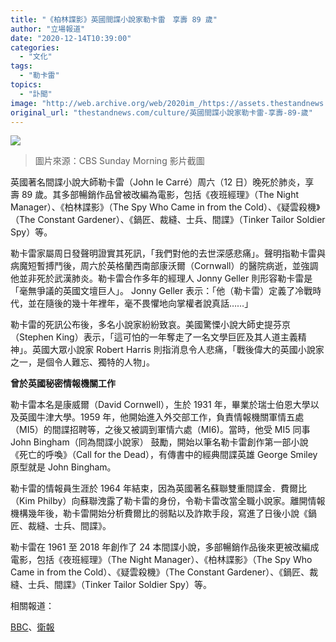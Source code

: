 ```yaml
---
title: "《柏林諜影》英國間諜小說家勒卡雷　享壽 89 歲"
author: "立場報道"
date: "2020-12-14T10:39:00"
categories:
  - "文化"
tags:
  - "勒卡雷"
topics:
  - "訃聞"
image: "http://web.archive.org/web/2020im_/https://assets.thestandnews.com/media/photos/20201214-23_NNmYn_oZiGVWr.png"
original_url: "thestandnews.com/culture/英國間諜小說家勒卡雷-享壽-89-歲"
---
```

![](http://web.archive.org/web/2020im_/https://assets.thestandnews.com/media/photos/20201214-23_NNmYn_oZiGVWr.png)
> 圖片來源：CBS Sunday Morning 影片截圖

英國著名間諜小說大師勒卡雷（John le Carré）周六（12 日）晚死於肺炎，享壽 89 歲。其多部暢銷作品曾被改編為電影，包括《夜班經理》（The Night Manager）、《柏林諜影》（The Spy Who Came in from the Cold）、《疑雲殺機》（The Constant Gardener）、《鍋匠、裁縫、士兵、間諜》（Tinker Tailor Soldier Spy）等。

勒卡雷家屬周日發聲明證實其死訊，「我們對他的去世深感悲痛」。聲明指勒卡雷與病魔短暫搏鬥後，周六於英格蘭西南部康沃爾（Cornwall）的醫院病逝，並強調他並非死於武漢肺炎。勒卡雷合作多年的經理人 Jonny Geller 則形容勒卡雷是「毫無爭議的英國文壇巨人」。 Jonny Geller 表示：「他（勒卡雷）定義了冷戰時代，並在隨後的幾十年裡年，毫不畏懼地向掌權者說真話……」

勒卡雷的死訊公布後，多名小說家紛紛致哀。美國驚慄小說大師史提芬京（Stephen King）表示，「這可怕的一年奪走了一名文學巨匠及其人道主義精神」。英國大眾小說家 Robert Harris 則指消息令人悲痛，「戰後偉大的英國小說家之一，是個令人難忘、獨特的人物」。

**曾於英國秘密情報機關工作**

勒卡雷本名是康威爾（David Cornwell），生於 1931 年，畢業於瑞士伯恩大學以及英國牛津大學。1959 年，他開始進入外交部工作，負責情報機關軍情五處（MI5）的間諜招聘等，之後又被調到軍情六處（MI6)。當時，他受 MI5 同事 John Bingham（同為間諜小說家） 鼓勵，開始以筆名勒卡雷創作第一部小說《死亡的呼喚》（Call for the Dead），有傳書中的經典間諜英雄 George Smiley 原型就是 John Bingham。

勒卡雷的情報員生涯於 1964 年結束，因為英國著名蘇聯雙重間諜金．費爾比（Kim Philby）向蘇聯洩露了勒卡雷的身份，令勒卡雷改當全職小說家。離開情報機構幾年後，勒卡雷開始分析費爾比的弱點以及詐欺手段，寫進了日後小說《鍋匠、裁縫、士兵、間諜》。

勒卡雷在 1961 至 2018 年創作了 24 本間諜小說，多部暢銷作品後來更被改編成電影，包括《夜班經理》（The Night Manager）、《柏林諜影》（The Spy Who Came in from the Cold）、《疑雲殺機》（The Constant Gardener）、《鍋匠、裁縫、士兵、間諜》（Tinker Tailor Soldier Spy）等。

相關報道：

[BBC](http://web.archive.org/web/20211229132521/https://www.bbc.com/news/entertainment-arts-55297558)、[衛報](http://web.archive.org/web/20211229132521/https://www.theguardian.com/books/2020/dec/13/john-le-carre-author-of-tinker-tailor-soldier-spy-dies-aged-89)